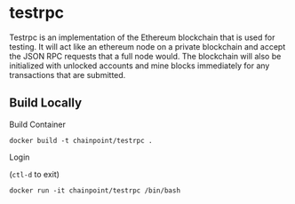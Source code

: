 # testrpc

Testrpc is an implementation of the Ethereum blockchain that is used for testing.  It will act like an ethereum node on a private blockchain and accept the JSON RPC requests that a full node would.  The blockchain will also be initialized with unlocked accounts and mine blocks immediately for any transactions that are submitted.

## Build Locally

Build Container

```
docker build -t chainpoint/testrpc .
```

Login

(`ctl-d` to exit)

```
docker run -it chainpoint/testrpc /bin/bash
```
